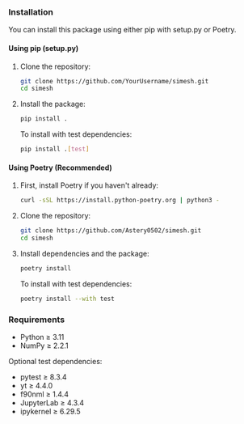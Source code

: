 ### Installation

You can install this package using either pip with setup.py or Poetry.

#### Using pip (setup.py)

1. Clone the repository:
   ```bash
   git clone https://github.com/YourUsername/simesh.git
   cd simesh
   ```

2. Install the package:
   ```bash
   pip install .
   ```

   To install with test dependencies:
   ```bash
   pip install .[test]
   ```

#### Using Poetry (Recommended)

1. First, install Poetry if you haven't already:
   ```bash
   curl -sSL https://install.python-poetry.org | python3 -
   ```

2. Clone the repository:
   ```bash
   git clone https://github.com/Astery0502/simesh.git
   cd simesh
   ```

3. Install dependencies and the package:
   ```bash
   poetry install
   ```

   To install with test dependencies:
   ```bash
   poetry install --with test
   ```

### Requirements

- Python ≥ 3.11
- NumPy ≥ 2.2.1

Optional test dependencies:
- pytest ≥ 8.3.4
- yt ≥ 4.4.0
- f90nml ≥ 1.4.4
- JupyterLab ≥ 4.3.4
- ipykernel ≥ 6.29.5

